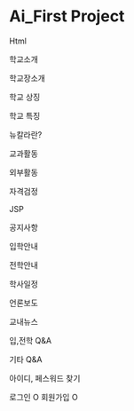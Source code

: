 # Ai_First Project

Html

학교소개

학교장소개

학교 상징

학교 특징

뉴칼라란?

교과활동

외부활동

자격검정


JSP

공지사항

입학안내

전학안내

학사일정

언론보도

교내뉴스

입,전학 Q&A

기타 Q&A

아이디, 페스워드 찾기


로그인 O
회원가입 O
